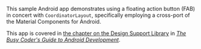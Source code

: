 This sample Android app demonstrates
using a floating action button (FAB) in concert with `CoordinatorLayout`,
specifically employing a cross-port of the Material Components for Android.

This app is covered in 
[the chapter on the Design Support Library](https://commonsware.com/Android/previews/the-android-design-support-library)
in [*The Busy Coder's Guide to Android Development*](https://commonsware.com/Android/).

